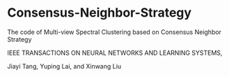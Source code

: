 # Consensus-Neighbor-Strategy

The code of Multi-view Spectral Clustering based on Consensus Neighbor Strategy

IEEE TRANSACTIONS ON NEURAL NETWORKS AND LEARNING SYSTEMS, 


Jiayi Tang, Yuping Lai, and Xinwang Liu
